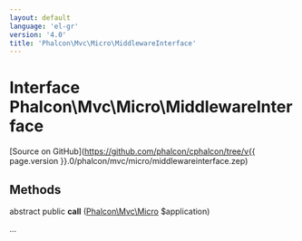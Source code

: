 ```yaml
---
layout: default
language: 'el-gr'
version: '4.0'
title: 'Phalcon\Mvc\Micro\MiddlewareInterface'
---
```


# Interface **Phalcon\Mvc\Micro\MiddlewareInterface**

[Source on GitHub](https://github.com/phalcon/cphalcon/tree/v{{ page.version }}.0/phalcon/mvc/micro/middlewareinterface.zep)

## Methods

abstract public **call** ([Phalcon\Mvc\Micro](Phalcon_Mvc_Micro) $application)

...